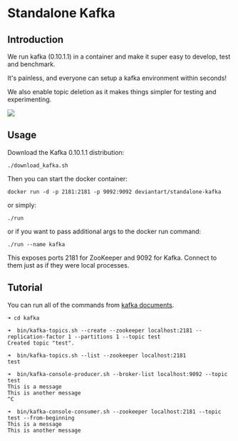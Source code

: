 # Standalone Kafka

## Introduction

We run kafka (0.10.1.1) in a container and make it super easy to develop, test and benchmark.

It's painless, and everyone can setup a kafka environment within seconds!

We also enable topic deletion as it makes things simpler for testing and experimenting.

![](im_kafka_docker.png)

## Usage

Download the Kafka 0.10.1.1 distribution:

```
./download_kafka.sh
```

Then you can start the docker container:

```
docker run -d -p 2181:2181 -p 9092:9092 deviantart/standalone-kafka
```

or simply:

```
./run
```

or if you want to pass additional args to the docker run command:

```
./run --name kafka
```

This exposes ports 2181 for ZooKeeper and 9092 for Kafka. Connect to them just as if they were local processes.

## Tutorial

You can run all of the commands from [kafka documents](http://kafka.apache.org/documentation.html).

```
➜ cd kafka

➜  bin/kafka-topics.sh --create --zookeeper localhost:2181 --replication-factor 1 --partitions 1 --topic test
Created topic "test".

➜  bin/kafka-topics.sh --list --zookeeper localhost:2181
test

➜  bin/kafka-console-producer.sh --broker-list localhost:9092 --topic test
This is a message
This is another message
^C

➜  bin/kafka-console-consumer.sh --zookeeper localhost:2181 --topic test --from-beginning
This is a message
This is another message
```
